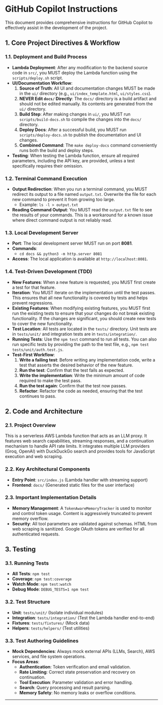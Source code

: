 # GitHub Copilot Instructions 

This document provides comprehensive instructions for GitHub Copilot to effectively assist in the development of the project.



## 1. Core Project Directives & Workflow

### 1.1. Deployment and Build Process

- **Lambda Deployment**: After any modification to the backend source code in `src/`, you MUST deploy the Lambda function using the `scripts/deploy.sh` script.
- **UI/Documentation Workflow**:
    1.  **Source of Truth**: All UI and documentation changes MUST be made in the `ui/` directory (e.g., `ui/index_template.html`, `ui/styles.css`).
    2.  **NEVER Edit `docs/` Directly**: The `docs/` directory is a build artifact and should not be edited manually. Its contents are generated from the `ui/` directory.
    3.  **Build Step**: After making changes in `ui/`, you MUST run `scripts/build-docs.sh` to compile the changes into the `docs/` directory.
    4.  **Deploy Docs**: After a successful build, you MUST run `scripts/deploy-docs.sh` to publish the documentation and UI changes.
    5.  **Combined Command**: The `make deploy-docs` command conveniently runs both the build and deploy steps.
- **Testing**: When testing the Lambda function, ensure all required parameters, including the API key, are provided, unless a test specifically requires their omission.

### 1.2. Terminal Command Execution

- **Output Redirection**: When you run a terminal command, you MUST redirect its output to a file named `output.txt`. Overwrite the file for each new command to prevent it from growing too large.
    - Example: `ls -l > output.txt`
- **Reading Command Output**: You MUST read the `output.txt` file to see the results of your commands. This is a workaround for a known issue where direct command output is not reliably read.

### 1.3. Local Development Server

- **Port**: The local development server MUST run on port **8081**.
- **Commands**:
    - `cd docs && python3 -m http.server 8081`
- **Access**: The local application is available at `http://localhost:8081`.


### 1.4. Test-Driven Development (TDD)

- **New Features**: When a new feature is requested, you MUST first create a test for that feature.
- **Iteration**: You MUST iterate on the implementation until the test passes. This ensures that all new functionality is covered by tests and helps prevent regressions.
- **Existing Features**: When modifying existing features, you MUST first run the existing tests to ensure that your changes do not break existing functionality. If the changes are significant, you should create new tests to cover the new functionality.
- **Test Location**: All tests are located in the `tests/` directory. Unit tests are in `tests/unit/` and integration tests are in `tests/integration/`.
- **Running Tests**: Use the `npm test` command to run all tests. You can also run specific tests by providing the path to the test file, e.g., `npm test tests/unit/auth.test.js`.
- **Test-First Workflow**:
    1.  **Write a failing test**: Before writing any implementation code, write a test that asserts the desired behavior of the new feature.
    2.  **Run the test**: Confirm that the test fails as expected.
    3.  **Write the implementation**: Write the minimum amount of code required to make the test pass.
    4.  **Run the test again**: Confirm that the test now passes.
    5.  **Refactor**: Refactor the code as needed, ensuring that the test continues to pass.

## 2. Code and Architecture

### 2.1. Project Overview

This is a serverless AWS Lambda function that acts as an LLM proxy. It features web search capabilities, streaming responses, and a continuation mechanism to handle API rate limits. It integrates multiple LLM providers (Groq, OpenAI) with DuckDuckGo search and provides tools for JavaScript execution and web scraping.

### 2.2. Key Architectural Components

- **Entry Point**: `src/index.js` (Lambda handler with streaming support)
- **Frontend**: `docs/` (Generated static files for the user interface)

### 2.3. Important Implementation Details

- **Memory Management**: A `TokenAwareMemoryTracker` is used to monitor and control token usage. Content is aggressively truncated to prevent memory overflow.
- **Security**: All tool parameters are validated against schemas. HTML from web scraping is sanitized. Google OAuth tokens are verified for all authenticated requests.

## 3. Testing

### 3.1. Running Tests

- **All Tests**: `npm test`
- **Coverage**: `npm test:coverage`
- **Watch Mode**: `npm test:watch`
- **Debug Mode**: `DEBUG_TESTS=1 npm test`

### 3.2. Test Structure

- **Unit**: `tests/unit/` (Isolate individual modules)
- **Integration**: `tests/integration/` (Test the Lambda handler end-to-end)
- **Fixtures**: `tests/fixtures/` (Mock data)
- **Helpers**: `tests/helpers/` (Test utilities)

### 3.3. Test Authoring Guidelines

- **Mock Dependencies**: Always mock external APIs (LLMs, Search), AWS services, and file system operations.
- **Focus Areas**:
    - **Authentication**: Token verification and email validation.
    - **Rate Limiting**: Correct state preservation and recovery on continuation.
    - **Tool Execution**: Parameter validation and error handling.
    - **Search**: Query processing and result parsing.
    - **Memory Safety**: No memory leaks or overflow conditions.

---
